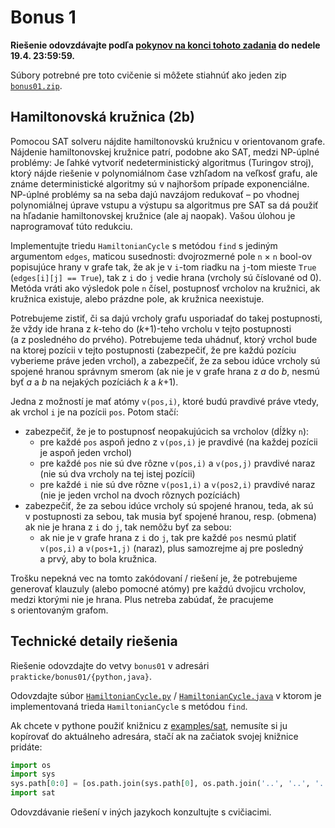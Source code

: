 Bonus 1
=======

**Riešenie odovzdávajte podľa
[pokynov na konci tohoto zadania](#technické-detaily-riešenia)
do nedele 19.4. 23:59:59.**

Súbory potrebné pre toto cvičenie si môžete stiahnúť ako jeden zip
[`bonus01.zip`](https://github.com/FMFI-UK-1-AIN-412/lpi/archive/bonus01.zip).

## Hamiltonovská kružnica (2b)

Pomocou SAT solveru nájdite hamiltonovskú kružnicu v orientovanom grafe.
Nájdenie hamiltonovskej kružnice patrí, podobne ako SAT, medzi NP-úplné
problémy: Je ľahké vytvoriť nedeterministický algoritmus (Turingov stroj),
ktorý nájde riešenie v polynomiálnom čase vzhľadom na veľkosť grafu, ale známe
deterministické algoritmy sú v najhoršom prípade exponenciálne. NP-úplné
problémy sa na seba dajú navzájom redukovať – po vhodnej polynomiálnej úprave
vstupu a výstupu sa algoritmus pre SAT sa dá použiť na hľadanie hamiltonovskej
kružnice (ale aj naopak). Vašou úlohou je naprogramovať túto redukciu.

Implementujte triedu `HamiltonianCycle` s metódou `find` s jediným argumentom
`edges`, maticou susednosti: dvojrozmerné pole `n` × `n` bool-ov popisujúce
hrany v grafe tak, že ak je v `i`-tom riadku na `j`-tom mieste `True`
(`edges[i][j] == True`), tak z `i` do `j` vedie hrana (vrcholy sú číslované
od 0). Metóda vráti ako výsledok pole `n` čísel, postupnosť vrcholov na
kružnici, ak kružnica existuje, alebo prázdne pole, ak kružnica neexistuje.

Potrebujeme zistiť, či sa dajú vrcholy grafu usporiadať do takej postupnosti, že
vždy ide hrana z <var>k</var>-teho do (<var>k</var>+1)-teho vrcholu v tejto
postupnosti (a z posledného do prvého). Potrebujeme teda uhádnuť, ktorý vrchol
bude na ktorej pozícii v tejto postupnosti (zabezpečiť, že pre každú pozíciu
vyberieme práve jeden vrchol), a zabezpečiť, že za sebou idúce vrcholy sú
spojené hranou správnym smerom (ak nie je v grafe hrana z <var>a</var>
do <var>b</var>, nesmú byť <var>a</var> a <var>b</var> na nejakých pozíciách
<var>k</var> a <var>k</var>+1).

Jedna z možností je mať atómy `v(pos,i)`, ktoré budú
pravdivé práve vtedy, ak vrchol `i` je na pozícii `pos`. Potom stačí:

- zabezpečiť, že je to postupnosť neopakujúcich sa vrcholov (dĺžky `n`):
  - pre každé `pos` aspoň jedno z `v(pos,i)` je pravdivé
    (na každej pozícii je aspoň jeden vrchol)
  - pre každé `pos` nie sú dve rôzne `v(pos,i)` a `v(pos,j)` pravdivé naraz
    (nie sú dva vrcholy na tej istej pozícii)
  - pre každé `i` nie sú dve rôzne `v(pos1,i)` a `v(pos2,i)` pravdivé naraz
    (nie je jeden vrchol na dvoch rôznych pozíciách)
- zabezpečiť, že za sebou idúce vrcholy sú spojené hranou, teda, ak sú
  v postupnosti za sebou, tak musia byť spojené hranou, resp. (obmena) ak nie je
  hrana z `i` do `j`, tak nemôžu byť za sebou:
  - ak nie je v grafe hrana z `i` do `j`, tak pre každé `pos` nesmú platiť
    `v(pos,i)` a `v(pos+1,j)` (naraz), plus samozrejme aj pre posledný a prvý,
    aby to bola kružnica.

Trošku nepekná vec na tomto zakódovaní / riešení je, že potrebujeme generovať
klauzuly (alebo pomocné atómy) pre každú dvojicu vrcholov, medzi ktorými nie
je hrana. Plus netreba zabúdať, že pracujeme s orientovaným grafom.


## Technické detaily riešenia

Riešenie odovzdajte do vetvy `bonus01` v adresári `prakticke/bonus01/{python,java}`.

Odovzdajte súbor [`HamiltonianCycle.py`](python/HamiltonianCycle.py) / [`HamiltonianCycle.java`](java/HamiltonianCycle.java)
v ktorom je implementovaná trieda `HamiltonianCycle`
s metódou `find`.

Ak chcete v pythone použiť knižnicu z [examples/sat](../../examples/sat), nemusíte
si ju kopírovať do aktuálneho adresára, stačí ak na začiatok svojej knižnice
pridáte:
```python
import os
import sys
sys.path[0:0] = [os.path.join(sys.path[0], os.path.join('..', '..', '..', 'examples', 'sat'))]
import sat
```

Odovzdávanie riešení v iných jazykoch konzultujte s cvičiacimi.

